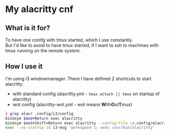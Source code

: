 # My alacritty cnf

## What is it for?
To have one conifg with tmux started, which I use constantly.  
But I'd like to avoid to have tmux started, if I want to ssh to machines with tmux running on the remote system.  

## How I use it

I'm using i3 windowmanager. There I have defined 2 shortcuts to start alacritty:  
* with standard config (alacritty.yml - `tmux attach || tmux` on startup of alacritty)
* wot config (alacritty-wot.yml - wot means **W**ith**O**ut**T**mux)
  
```bash
) grep alacr .config/i3/config
bindsym $mod+Return exec alacritty
bindsym $mod+Shift+Return exec alacritty --config-file ~/.config/alacritty/alacritty-wot.yml
exec --no-startup-id i3-msg 'workspace 1; exec /usr/bin/alacritty'
```
